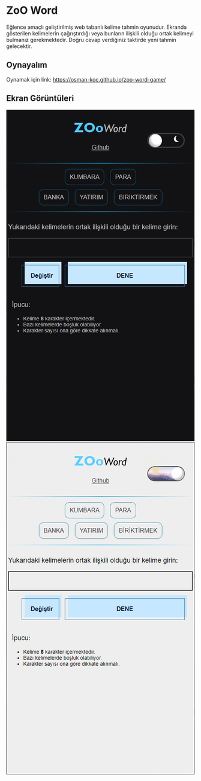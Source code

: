 # ZoO Word

Eğlence amaçlı geliştirilmiş web tabanlı kelime tahmin oyunudur. Ekranda gösterilen kelimelerin çağrıştırdığı veya bunların ilişkili olduğu ortak kelimeyi bulmanız gerekmektedir. Doğru cevap verdiğiniz taktirde yeni tahmin gelecektir.

## Oynayalım

Oynamak için link: https://osman-koc.github.io/zoo-word-game/

## Ekran Görüntüleri 

![DarkModeScreen](img/darkmode_screen.jpg)
![LightModeScreen](img/lightmode_screen.jpg)